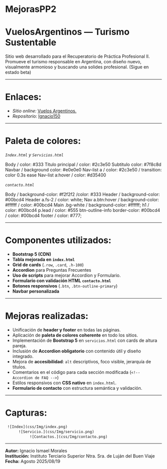 # MejorasPP2

# VuelosArgentinos — Turismo Sustentable

Sitio web desarrollado para el Recuperatorio de Práctica Profesional II. Promueve el turismo responsable en Argentina, con diseño nuevo, visualmente armonioso y buscando una solides profesional. (Sigue en estado beta)

--- --- --- --- --- --- --- --- --- --- --- --- --- --- --- --- --- --- --- --- --- --- --- --- --- --- --- --- --- --- --- --- --- --- --- --- --- --- --- ---

# Enlaces:

- *Sitio online:* [Vuelos Argentinos.]()
- *Repositorio:* [Ignacio150](https://github.com/Ignacio150?tab=repositories)

--- --- --- --- --- --- --- --- --- --- --- --- --- --- --- --- --- --- --- --- --- --- --- --- --- --- --- --- --- --- --- --- --- --- --- --- --- --- --- ---

# Paleta de colores:

*`Index.html` y `Servicios.html`*

Body / color: #333
Titulo principal / color: #2c3e50
Subtitulo color: #7f8c8d
Navbar / background color: #e0e0e0
Nav-list a / color: #2c3e50 / transition: color 0.3s ease
Nav-list a:hover / color: #d35400

*`contacto.html`*

Body / background-color: #f2f2f2 /color: #333
Header / background-color: #00bcd4
Header a.fs-2 / color: white;
Nav a.btn:hover / background-color: #ffffff / color: #00bcd4
Main .bg-white / background-color: #ffffff;
h1 / color: #00bcd4
p.lead / color: #555
btn-outline-info border-color: #00bcd4 / color: #00bcd4
footer / color: #777;

--- --- --- --- --- --- --- --- --- --- --- --- --- --- --- --- --- --- --- --- --- --- --- --- --- --- --- --- --- --- --- --- --- --- --- --- --- --- --- ---

# Componentes utilizados:

- **Bootstrap 5 (CDN)**
- **Tabla mejorada en `index.html`**
- **Grid de cards** (`.row`, `.card`, `.h-100`)
- **Accordion** para Preguntas Frecuentes
- **Uso de scripts** para mejorar Accordion y Formulario.
- **Formulario con validación HTML `contacto.html`**
- **Botones responsivos** (`.btn`, `.btn-outline-primary`)
- **Navbar personalizada**

--- --- --- --- --- --- --- --- --- --- --- --- --- --- --- --- --- --- --- --- --- --- --- --- --- --- --- --- --- --- --- --- --- --- --- --- --- --- --- ---

# Mejoras realizadas:

- Unificación de **header y footer** en todas las páginas.
- Aplicación de **paleta de colores coherente** en todo los sitios.
- Implementación de **Bootstrap 5** en `servicios.html` con cards de altura pareja.
- Inclusión de **Accordion obligatorio** con contenido útil y diseño integrado.
- Mejora de **accesibilidad**: `alt` descriptivos, foco visible, jerarquía de títulos.
- Comentarios en el código para cada sección modificada (`<!-- Accordion de FAQ -->`)
- Estilos responsivos con **CSS nativo** en `index.html`.
- **Formulario de contacto** con estructura semántica y validación.

--- --- --- --- --- --- --- --- --- --- --- --- --- --- --- --- --- --- --- --- --- --- --- --- --- --- --- --- --- --- --- --- --- --- --- --- --- --- --- ---
# Capturas: 
     ![Index](css/Img/index.png)
          ![Servicio.](css/Img/servicio.png)
               ![Contactos.](css/Img/contacto.png)

--- --- --- --- --- --- --- --- --- --- --- --- --- --- --- --- --- --- --- --- --- --- --- --- --- --- --- --- --- --- --- --- --- --- --- --- --- --- --- ---

**Autor:** Ignacio Ismael Morales  
**Institución:** Instituto Terciario Superior Ntra. Sra. de Luján del Buen Viaje  
**Fecha:** Agosto 2025/08/19
